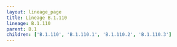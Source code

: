 ```yaml
---
layout: lineage_page
title: Lineage B.1.110
lineage: B.1.110
parent: B.1
children: ['B.1.110', 'B.1.110.1', 'B.1.110.2', 'B.1.110.3']
---
```

